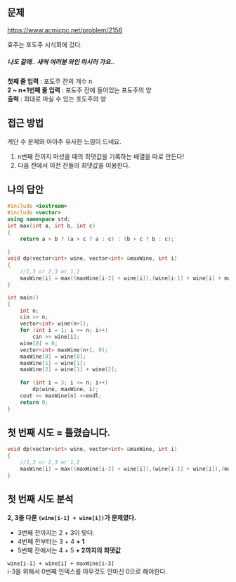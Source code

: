 ## 문제
https://www.acmicpc.net/problem/2156

효주는 포도주 시식회에 갔다.  
##### 나도 갈래.. 새싹 여러분 와인 마시러 가요..  

**첫째 줄 입력** : 포도주 잔의 개수 n  
**2 ~ n+1번째 줄 입력** : 포도주 잔에 들어있는 포도주의 양  
**출력** : 최대로 마실 수 있는 포도주의 양  

## 접근 방법
계단 수 문제와 아아주 유사한 느낌이 드네요.  

1. n번째 잔까지 마셨을 때의 최댓값을 기록하는 배열을 따로 만든다!  
2. 다음 잔에서 이전 잔들의 최댓값을 이용한다.
## 나의 답안
```c++
#include <iostream>
#include <vector>
using namespace std;
int max(int a, int b, int c)
{
	return a > b ? (a > c ? a : c) : (b > c ? b : c);
	 
}
void dp(vector<int> wine, vector<int> &maxWine, int i) 
{
	//1,3 or 2,3 or 1,2
	maxWine[i] = max((maxWine[i-2] + wine[i]),(wine[i-1] + wine[i] + maxWine[i-3]),(maxWine[i-1]));
}

int main()
{
	int n;
	cin >> n;
	vector<int> wine(n+1);
	for (int i = 1; i <= n; i++)
		cin >> wine[i];
	wine[0] = 0;
	vector<int> maxWine(n+1, 0);
	maxWine[0] = wine[0];
	maxWine[1] = wine[1];
	maxWine[2] = wine[1] + wine[2];
	
	for (int i = 3; i <= n; i++)
		dp(wine, maxWine, i);
	cout << maxWine[n] <<endl;
	return 0;
}
```

## 첫 번째 시도 = 틀렸습니다.
```c++
void dp(vector<int> wine, vector<int> &maxWine, int i) 
{
	//1,3 or 2,3 or 1,2
	maxWine[i] = max((maxWine[i-2] + wine[i]),(wine[i-1] + wine[i]),(maxWine[i-1]));
}
```
## 첫 번째 시도 분석
**2, 3을 다룬 `(wine[i-1] + wine[i])`가 문제였다.**  
- 3번째 잔까지는 2 + 3이 맞다.  
- 4번째 잔부터는 3 + 4 **+ 1**  
- 5번째 잔에서는 4 + 5 **+ 2까지의 최댓값**  

`wine[i-1] + wine[i] + maxWine[i-3]`  
i-3을 위해서 0번째 인덱스를 아무것도 안마신 0으로 해야한다.
